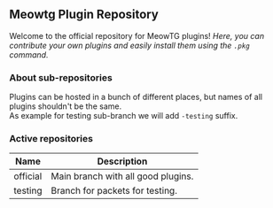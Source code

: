 ## Meowtg Plugin Repository
Welcome to the official repository for MeowTG plugins!
<i>Here, you can contribute your own plugins and easily install them using the `.pkg` command.</i>

### About sub-repositories
Plugins can be hosted in a bunch of different places, but names of all plugins shouldn't be the same.
<br>As example for testing sub-branch we will add `-testing` suffix.

### Active repositories
| Name     | Description                        |
|----------|------------------------------------|
| official | Main branch with all good plugins. |
| testing  | Branch for packets for testing.    |
